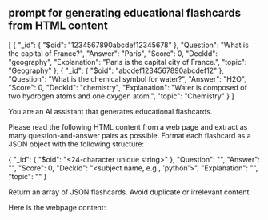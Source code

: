 ## prompt for generating educational flashcards from HTML content
[
  {
    "_id": { "$oid": "1234567890abcdef12345678" },
    "Question": "What is the capital of France?",
    "Answer": "Paris",
    "Score": 0,
    "DeckId": "geography",
    "Explanation": "Paris is the capital city of France.",
    "topic": "Geography"
  },
  {
    "_id": { "$oid": "abcdef1234567890abcdef12" },
    "Question": "What is the chemical symbol for water?",
    "Answer": "H2O",
    "Score": 0,
    "DeckId": "chemistry",
    "Explanation": "Water is composed of two hydrogen atoms and one oxygen atom.",
    "topic": "Chemistry"
  }
]

You are an AI assistant that generates educational flashcards.

Please read the following HTML content from a web page and extract as many question-and-answer pairs as possible. Format each flashcard as a JSON object with the following structure:

{
  "_id": { "$oid": "<24-character unique string>" },
  "Question": "<question text>",
  "Answer": "<concise answer>",
  "Score": 0,
  "DeckId": "<subject name, e.g., 'python'>",
  "Explanation": "<optional explanation or same as answer>",
  "topic": "<topic name>"
}

Return an array of JSON flashcards. Avoid duplicate or irrelevant content.

Here is the webpage content:
<INSERT HTML OR TEXT CONTENT HERE>
